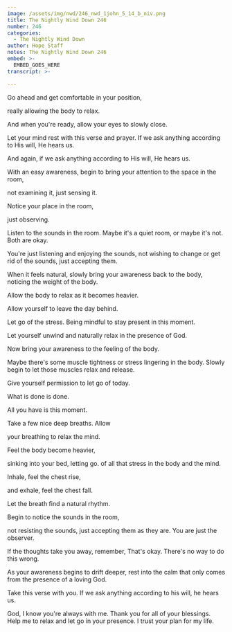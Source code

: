 ```yaml
---
image: /assets/img/nwd/246_nwd_1john_5_14_b_niv.png
title: The Nightly Wind Down 246
number: 246
categories:
  - The Nightly Wind Down
author: Hope Staff
notes: The Nightly Wind Down 246
embed: >-
  EMBED_GOES_HERE
transcript: >-
  
---
```

Go ahead and get comfortable in your position,

really allowing the body to relax.

And when you're ready, allow your eyes to slowly close.

Let your mind rest with this verse and prayer. If we ask anything according to His will, He hears us.

And again, if we ask anything according to His will, He hears us.

With an easy awareness, begin to bring your attention to the space in the room,

not examining it, just sensing it.

Notice your place in the room,

just observing.

Listen to the sounds in the room. Maybe it's a quiet room, or maybe it's not. Both are okay.

You're just listening and enjoying the sounds, not wishing to change or get rid of the sounds, just accepting them.

When it feels natural, slowly bring your awareness back to the body, noticing the weight of the body.

Allow the body to relax as it becomes heavier.

Allow yourself to leave the day behind.

Let go of the stress. Being mindful to stay present in this moment.

Let yourself unwind and naturally relax in the presence of God.

Now bring your awareness to the feeling of the body.

Maybe there's some muscle tightness or stress lingering in the body. Slowly begin to let those muscles relax and release.

Give yourself permission to let go of today.

What is done is done.

All you have is this moment.

Take a few nice deep breaths. Allow

your breathing to relax the mind.

Feel the body become heavier,

sinking into your bed, letting go. of all that stress in the body and the mind.

Inhale, feel the chest rise,

and exhale, feel the chest fall.

Let the breath find a natural rhythm.

Begin to notice the sounds in the room,

not resisting the sounds, just accepting them as they are. You are just the observer.

If the thoughts take you away, remember, That's okay. There's no way to do this wrong.

As your awareness begins to drift deeper, rest into the calm that only comes from the presence of a loving God.

Take this verse with you. If we ask anything according to his will, he hears us.

God, I know you're always with me. Thank you for all of your blessings. Help me to relax and let go in your presence. I trust your plan for my life.

